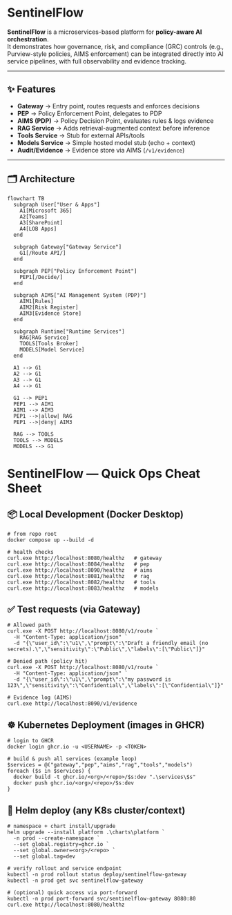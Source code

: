 # SentinelFlow

**SentinelFlow** is a microservices-based platform for **policy-aware AI orchestration**.  
It demonstrates how governance, risk, and compliance (GRC) controls (e.g., Purview-style policies, AIMS enforcement) can be integrated directly into AI service pipelines, with full observability and evidence tracking.

---

## ✨ Features
- **Gateway** → Entry point, routes requests and enforces decisions  
- **PEP** → Policy Enforcement Point, delegates to PDP  
- **AIMS (PDP)** → Policy Decision Point, evaluates rules & logs evidence  
- **RAG Service** → Adds retrieval-augmented context before inference  
- **Tools Service** → Stub for external APIs/tools  
- **Models Service** → Simple hosted model stub (echo + context)  
- **Audit/Evidence** → Evidence store via AIMS (`/v1/evidence`)

---

## 🗂️ Architecture

```mermaid
flowchart TB
  subgraph User["User & Apps"]
    A1[Microsoft 365]
    A2[Teams]
    A3[SharePoint]
    A4[LOB Apps]
  end

  subgraph Gateway["Gateway Service"]
    G1[/Route API/]
  end

  subgraph PEP["Policy Enforcement Point"]
    PEP1[/Decide/]
  end

  subgraph AIMS["AI Management System (PDP)"]
    AIM1[Rules]
    AIM2[Risk Register]
    AIM3[Evidence Store]
  end

  subgraph Runtime["Runtime Services"]
    RAG[RAG Service]
    TOOLS[Tools Broker]
    MODELS[Model Service]
  end

  A1 --> G1
  A2 --> G1
  A3 --> G1
  A4 --> G1

  G1 --> PEP1
  PEP1 --> AIM1
  AIM1 --> AIM3
  PEP1 -->|allow| RAG
  PEP1 -->|deny| AIM3

  RAG --> TOOLS
  TOOLS --> MODELS
  MODELS --> G1
```
# SentinelFlow — Quick Ops Cheat Sheet

## 📦 Local Development (Docker Desktop)

```
# from repo root
docker compose up --build -d

# health checks
curl.exe http://localhost:8080/healthz   # gateway
curl.exe http://localhost:8084/healthz   # pep
curl.exe http://localhost:8090/healthz   # aims
curl.exe http://localhost:8081/healthz   # rag
curl.exe http://localhost:8082/healthz   # tools
curl.exe http://localhost:8083/healthz   # models

```
## ✅ Test requests (via Gateway)
```
# Allowed path
curl.exe -X POST http://localhost:8080/v1/route `
  -H "Content-Type: application/json" `
  -d "{\"user_id\":\"u1\",\"prompt\":\"Draft a friendly email (no secrets).\",\"sensitivity\":\"Public\",\"labels\":[\"Public\"]}"

# Denied path (policy hit)
curl.exe -X POST http://localhost:8080/v1/route `
  -H "Content-Type: application/json" `
  -d "{\"user_id\":\"u1\",\"prompt\":\"my password is 123\",\"sensitivity\":\"Confidential\",\"labels\":[\"Confidential\"]}"

# Evidence log (AIMS)
curl.exe http://localhost:8090/v1/evidence
```
## ☸️ Kubernetes Deployment (images in GHCR)
```
# login to GHCR
docker login ghcr.io -u <USERNAME> -p <TOKEN>

# build & push all services (example loop)
$services = @("gateway","pep","aims","rag","tools","models")
foreach ($s in $services) {
  docker build -t ghcr.io/<org>/<repo>/$s:dev ".\services\$s"
  docker push ghcr.io/<org>/<repo>/$s:dev
}

```
## 🧭 Helm deploy (any K8s cluster/context)
```
# namespace + chart install/upgrade
helm upgrade --install platform .\charts\platform `
  -n prod --create-namespace `
  --set global.registry=ghcr.io `
  --set global.owner=<org>/<repo> `
  --set global.tag=dev

# verify rollout and service endpoint
kubectl -n prod rollout status deploy/sentinelflow-gateway
kubectl -n prod get svc sentinelflow-gateway

# (optional) quick access via port-forward
kubectl -n prod port-forward svc/sentinelflow-gateway 8080:80
curl.exe http://localhost:8080/healthz 

